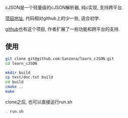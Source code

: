 cJSON是一个轻量级的cJSON解析器, 纯c实现, 支持跨平台.

[项目地址](https://sourceforge.net/projects/cjson/), 代码相对github上的少一些, 适合初学.

[github](https://github.com/DaveGamble/cJSON)也有这个项目, 作者扩展了一些功能和跨平台的支持.



## 使用

```bash
git clone git@github.com:Sanzona/learn_cJSON.git
cd learn_cJSON

mkdir build
cp test/doc.txt build
cd build
cmake ..
make
```
clone之后, 也可以直接运行run.sh

```bash
. run.sh
```
